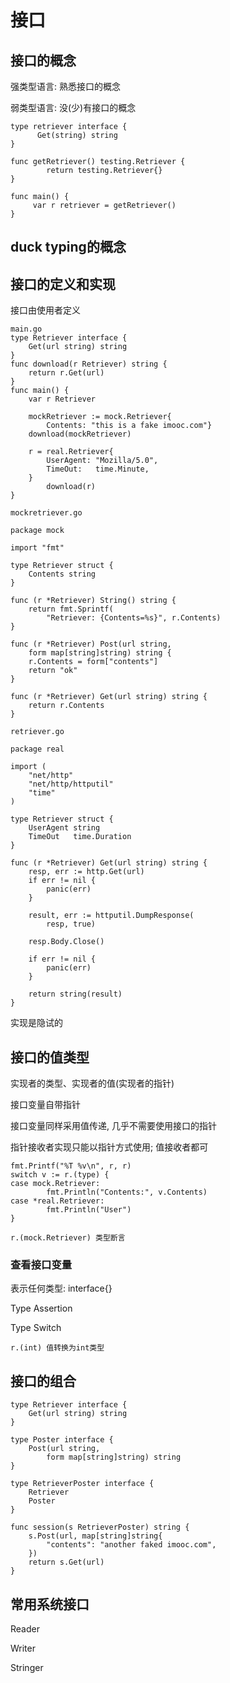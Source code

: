 # 接口

## 接口的概念

强类型语言: 熟悉接口的概念

弱类型语言: 没(少)有接口的概念

```
type retriever interface {
	  Get(string) string
}

func getRetriever() testing.Retriever {
		return testing.Retriever{}
}

func main() {
	 var r retriever = getRetriever()
}
```

## duck typing的概念

## 接口的定义和实现

接口由使用者定义

```
main.go
type Retriever interface {
	Get(url string) string
}
func download(r Retriever) string {
	return r.Get(url)
}
func main() {
	var r Retriever

	mockRetriever := mock.Retriever{
		Contents: "this is a fake imooc.com"}
	download(mockRetriever)

	r = real.Retriever{
		UserAgent: "Mozilla/5.0",
		TimeOut:   time.Minute,
	}
		download(r)
}
```

```
mockretriever.go

package mock

import "fmt"

type Retriever struct {
	Contents string
}

func (r *Retriever) String() string {
	return fmt.Sprintf(
		"Retriever: {Contents=%s}", r.Contents)
}

func (r *Retriever) Post(url string,
	form map[string]string) string {
	r.Contents = form["contents"]
	return "ok"
}

func (r *Retriever) Get(url string) string {
	return r.Contents
}
```

```
retriever.go

package real

import (
	"net/http"
	"net/http/httputil"
	"time"
)

type Retriever struct {
	UserAgent string
	TimeOut   time.Duration
}

func (r *Retriever) Get(url string) string {
	resp, err := http.Get(url)
	if err != nil {
		panic(err)
	}

	result, err := httputil.DumpResponse(
		resp, true)

	resp.Body.Close()

	if err != nil {
		panic(err)
	}

	return string(result)
}

```

实现是隐试的



## 接口的值类型

实现者的类型、实现者的值(实现者的指针)

接口变量自带指针

接口变量同样采用值传递, 几乎不需要使用接口的指针

指针接收者实现只能以指针方式使用; 值接收者都可

```
fmt.Printf("%T %v\n", r, r)
switch v := r.(type) {
case mock.Retriever:
		fmt.Println("Contents:", v.Contents)
case *real.Retriever:
		fmt.Println("User")
}

r.(mock.Retriever) 类型断言
```

### 查看接口变量

表示任何类型: interface{}

Type Assertion

Type Switch

```
r.(int) 值转换为int类型
```

## 接口的组合

```
type Retriever interface {
	Get(url string) string
}

type Poster interface {
	Post(url string,
		form map[string]string) string
}

type RetrieverPoster interface {
	Retriever
	Poster
}

func session(s RetrieverPoster) string {
	s.Post(url, map[string]string{
		"contents": "another faked imooc.com",
	})
	return s.Get(url)
}
```

## 常用系统接口

Reader

Writer

Stringer